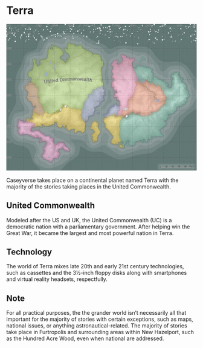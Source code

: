 # Terra

![Terra](../imgs/terra_map.png)

Caseyverse takes place on a continental planet named Terra with the majority of the stories taking places in the United Commonwealth.

## United Commonwealth

Modeled after the US and UK, the United Commonwealth (UC) is a democratic nation with a parliamentary government. After helping win the Great War, it became the largest and most powerful nation in Terra.

## Technology

The world of Terra mixes late 20th and early 21st century technologies, such as cassettes and the 3½-inch floppy disks along with smartphones and virtual reality headsets, respectfully.

## Note

For all practical purposes, the the grander world isn’t necessarily all that important for the majority of stories with certain exceptions, such as maps, national issues, or anything astronautical-related. The majority of stories take place in Furtropolis and surrounding areas within New Hazelport, such as the Hundred Acre Wood, even when national are addressed.